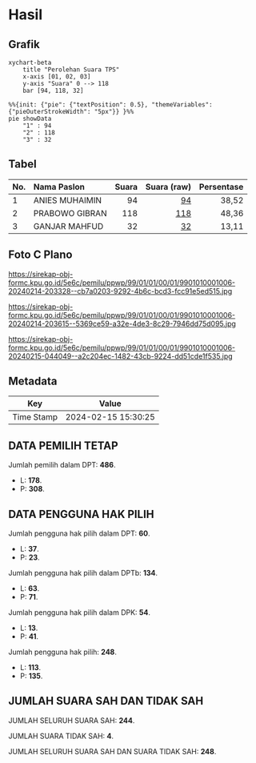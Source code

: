 # Hasil

## Grafik

```mermaid
xychart-beta
    title "Perolehan Suara TPS"
    x-axis [01, 02, 03]
    y-axis "Suara" 0 --> 118
    bar [94, 118, 32]
```

```mermaid
%%{init: {"pie": {"textPosition": 0.5}, "themeVariables": {"pieOuterStrokeWidth": "5px"}} }%%
pie showData
    "1" : 94
    "2" : 118
    "3" : 32
```

## Tabel

| No. | Nama Paslon    | Suara | Suara (raw) | Persentase |
|:--- |:-------------- | -----:| -----------:| ----------:|
| 1   | ANIES MUHAIMIN | 94    | [94][p-1]   | 38,52      |
| 2   | PRABOWO GIBRAN | 118   | [118][p-2]  | 48,36      |
| 3   | GANJAR MAHFUD  | 32    | [32][p-3]   | 13,11      |


[p-1]: https://github.com/gigit-pemilu/pemilu-2024-99-luar-negeri/blob/main/pilpres/hitung-suara/sub/99-luar-negeri/sub/01-abu-dhabi-uni-emirat-arab/sub/01-abu-dhabi-uni-emirat-arab/sub/0001-abu-dhabi-uni-emirat-arab/sub/006-tps-005/sub/paslon-1.txt
[p-2]: https://github.com/gigit-pemilu/pemilu-2024-99-luar-negeri/blob/main/pilpres/hitung-suara/sub/99-luar-negeri/sub/01-abu-dhabi-uni-emirat-arab/sub/01-abu-dhabi-uni-emirat-arab/sub/0001-abu-dhabi-uni-emirat-arab/sub/006-tps-005/sub/paslon-2.txt
[p-3]: https://github.com/gigit-pemilu/pemilu-2024-99-luar-negeri/blob/main/pilpres/hitung-suara/sub/99-luar-negeri/sub/01-abu-dhabi-uni-emirat-arab/sub/01-abu-dhabi-uni-emirat-arab/sub/0001-abu-dhabi-uni-emirat-arab/sub/006-tps-005/sub/paslon-3.txt

## Foto C Plano

https://sirekap-obj-formc.kpu.go.id/5e6c/pemilu/ppwp/99/01/01/00/01/9901010001006-20240214-203328--cb7a0203-9292-4b6c-bcd3-fcc91e5ed515.jpg

https://sirekap-obj-formc.kpu.go.id/5e6c/pemilu/ppwp/99/01/01/00/01/9901010001006-20240214-203615--5369ce59-a32e-4de3-8c29-7946dd75d095.jpg

https://sirekap-obj-formc.kpu.go.id/5e6c/pemilu/ppwp/99/01/01/00/01/9901010001006-20240215-044049--a2c204ec-1482-43cb-9224-dd51cde1f535.jpg


## Metadata

| Key        | Value               |
| ---------- | ------------------- |
| Time Stamp | 2024-02-15 15:30:25 |


## DATA PEMILIH TETAP

Jumlah pemilih dalam DPT: **486**.
 * L: **178**.
 * P: **308**.

## DATA PENGGUNA HAK PILIH

Jumlah pengguna hak pilih dalam DPT: **60**.
 * L: **37**.
 * P: **23**.

Jumlah pengguna hak pilih dalam DPTb: **134**.
 * L: **63**.
 * P: **71**.

Jumlah pengguna hak pilih dalam DPK: **54**.
 * L: **13**.
 * P: **41**.

Jumlah pengguna hak pilih: **248**.
 * L: **113**.
 * P: **135**.

## JUMLAH SUARA SAH DAN TIDAK SAH

JUMLAH SELURUH SUARA SAH: **244**.

JUMLAH SUARA TIDAK SAH: **4**.

JUMLAH SELURUH SUARA SAH DAN SUARA TIDAK SAH: **248**.



